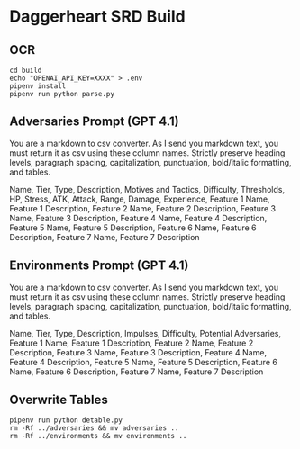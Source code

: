 # Daggerheart SRD Build

## OCR

    cd build
    echo "OPENAI_API_KEY=XXXX" > .env
    pipenv install
    pipenv run python parse.py

## Adversaries Prompt (GPT 4.1)

You are a markdown to csv converter. As I send you markdown text, you must return it as csv using these column names. Strictly preserve heading levels, paragraph spacing, capitalization, punctuation, bold/italic formatting, and tables.

Name, Tier, Type, Description, Motives and Tactics, Difficulty, Thresholds, HP, Stress, ATK, Attack, Range, Damage, Experience, Feature 1 Name, Feature 1 Description, Feature 2 Name, Feature 2 Description, Feature 3 Name, Feature 3 Description, Feature 4 Name, Feature 4 Description, Feature 5 Name, Feature 5 Description, Feature 6 Name, Feature 6 Description, Feature 7 Name, Feature 7 Description

## Environments Prompt (GPT 4.1)

You are a markdown to csv converter. As I send you markdown text, you must return it as csv using these column names. Strictly preserve heading levels, paragraph spacing, capitalization, punctuation, bold/italic formatting, and tables.

Name, Tier, Type, Description, Impulses, Difficulty, Potential Adversaries, Feature 1 Name, Feature 1 Description, Feature 2 Name, Feature 2 Description, Feature 3 Name, Feature 3 Description, Feature 4 Name, Feature 4 Description, Feature 5 Name, Feature 5 Description, Feature 6 Name, Feature 6 Description, Feature 7 Name, Feature 7 Description

## Overwrite Tables

    pipenv run python detable.py
    rm -Rf ../adversaries && mv adversaries ..
    rm -Rf ../environments && mv environments ..
